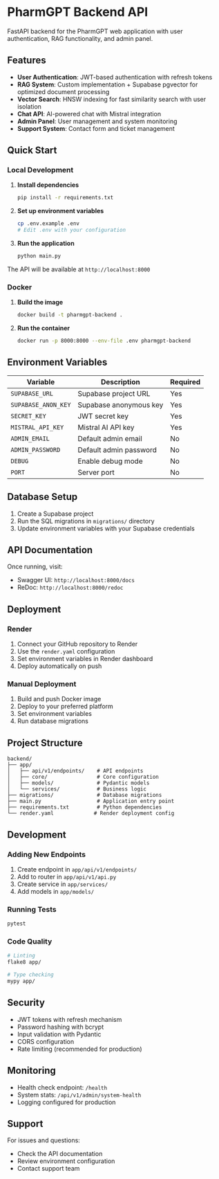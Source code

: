 # PharmGPT Backend API

FastAPI backend for the PharmGPT web application with user authentication, RAG functionality, and admin panel.

## Features

- **User Authentication**: JWT-based authentication with refresh tokens
- **RAG System**: Custom implementation + Supabase pgvector for optimized document processing
- **Vector Search**: HNSW indexing for fast similarity search with user isolation
- **Chat API**: AI-powered chat with Mistral integration
- **Admin Panel**: User management and system monitoring
- **Support System**: Contact form and ticket management

## Quick Start

### Local Development

1. **Install dependencies**
   ```bash
   pip install -r requirements.txt
   ```

2. **Set up environment variables**
   ```bash
   cp .env.example .env
   # Edit .env with your configuration
   ```

3. **Run the application**
   ```bash
   python main.py
   ```

The API will be available at `http://localhost:8000`

### Docker

1. **Build the image**
   ```bash
   docker build -t pharmgpt-backend .
   ```

2. **Run the container**
   ```bash
   docker run -p 8000:8000 --env-file .env pharmgpt-backend
   ```

## Environment Variables

| Variable | Description | Required |
|----------|-------------|----------|
| `SUPABASE_URL` | Supabase project URL | Yes |
| `SUPABASE_ANON_KEY` | Supabase anonymous key | Yes |
| `SECRET_KEY` | JWT secret key | Yes |
| `MISTRAL_API_KEY` | Mistral AI API key | Yes |
| `ADMIN_EMAIL` | Default admin email | No |
| `ADMIN_PASSWORD` | Default admin password | No |
| `DEBUG` | Enable debug mode | No |
| `PORT` | Server port | No |

## Database Setup

1. Create a Supabase project
2. Run the SQL migrations in `migrations/` directory
3. Update environment variables with your Supabase credentials

## API Documentation

Once running, visit:
- Swagger UI: `http://localhost:8000/docs`
- ReDoc: `http://localhost:8000/redoc`

## Deployment

### Render

1. Connect your GitHub repository to Render
2. Use the `render.yaml` configuration
3. Set environment variables in Render dashboard
4. Deploy automatically on push

### Manual Deployment

1. Build and push Docker image
2. Deploy to your preferred platform
3. Set environment variables
4. Run database migrations

## Project Structure

```
backend/
├── app/
│   ├── api/v1/endpoints/    # API endpoints
│   ├── core/                # Core configuration
│   ├── models/              # Pydantic models
│   └── services/            # Business logic
├── migrations/              # Database migrations
├── main.py                  # Application entry point
├── requirements.txt         # Python dependencies
└── render.yaml             # Render deployment config
```

## Development

### Adding New Endpoints

1. Create endpoint in `app/api/v1/endpoints/`
2. Add to router in `app/api/v1/api.py`
3. Create service in `app/services/`
4. Add models in `app/models/`

### Running Tests

```bash
pytest
```

### Code Quality

```bash
# Linting
flake8 app/

# Type checking
mypy app/
```

## Security

- JWT tokens with refresh mechanism
- Password hashing with bcrypt
- Input validation with Pydantic
- CORS configuration
- Rate limiting (recommended for production)

## Monitoring

- Health check endpoint: `/health`
- System stats: `/api/v1/admin/system-health`
- Logging configured for production

## Support

For issues and questions:
- Check the API documentation
- Review environment configuration
- Contact support team